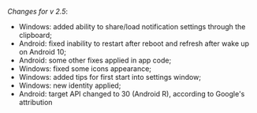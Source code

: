 _Changes for v 2.5_:
- Windows: added ability to share/load notification settings through the clipboard;
- Android: fixed inability to restart after reboot and refresh after wake up on Android 10;
- Android: some other fixes applied in app code;
- Windows: fixed some icons appearance;
- Windows: added tips for first start into settings window;
- Windows: new identity applied;
- Android: target API changed to 30 (Android R), according to Google's attribution
